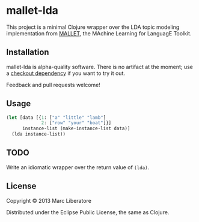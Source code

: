 # mallet-lda

This project is a minimal Clojure wrapper over the LDA topic modeling
implementation from [MALLET], the MAchine Learning for LanguagE
Toolkit.

[MALLET]:http://mallet.cs.umass.edu/

## Installation

mallet-lda is alpha-quality software. There is no artifact at the moment;
use a
[checkout dependency](https://github.com/technomancy/leiningen/blob/stable/doc/TUTORIAL.md#checkout-dependencies)
if you want to try it out.

Feedback and pull requests welcome!

## Usage

```clojure
(let [data [{1: ["a" "little" "lamb"]
             2: ["row" "your" "boat"]}]
      instance-list (make-instance-list data)]
  (lda instance-list))
```

## TODO

Write an idiomatic wrapper over the return value of `(lda)`.

## License

Copyright © 2013 Marc Liberatore

Distributed under the Eclipse Public License, the same as Clojure.
